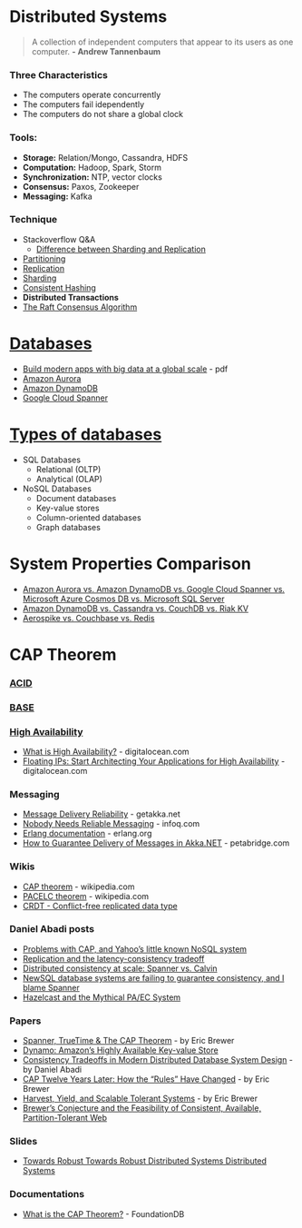 # Distributed Systems

> A collection of independent computers that appear to its users as one computer. **- Andrew Tannenbaum**

### Three Characteristics

- The computers operate concurrently
- The computers fail idependently
- The computers do not share a global clock

### Tools:

- **Storage:** Relation/Mongo, Cassandra, HDFS 
- **Computation:** Hadoop, Spark, Storm
- **Synchronization:** NTP, vector clocks
- **Consensus:** Paxos, Zookeeper
- **Messaging:** Kafka

### Technique
- Stackoverflow Q&A
  - [Difference between Sharding and Replication](https://stackoverflow.com/a/11571916/5200896)
- [Partitioning](https://en.wikipedia.org/wiki/Partition_(database)#Partitioning_methods)
- [Replication](https://en.wikipedia.org/wiki/Replication_(computing))
- [Sharding](https://en.wikipedia.org/wiki/Shard_(database_architecture))
- [Consistent Hashing](https://www.toptal.com/big-data/consistent-hashing)
- **Distributed Transactions**
- [The Raft Consensus Algorithm](https://raft.github.io/)

# [Databases](https://db-engines.com/en/system/Amazon+Aurora%3BAmazon+DynamoDB%3BGoogle+Cloud+Spanner%3BMicrosoft+Azure+Cosmos+DB%3BMicrosoft+SQL+Server)
- [Build modern apps with big data at a global scale](https://www.arbelatech.com/insights/white-papers/build-modern-apps-with-big-data-at-a-global-scale) - pdf
- [Amazon Aurora](docs.aws.amazon.com/AmazonRDS/latest/AuroraUserGuide/CHAP_Aurora.html)
- [Amazon DynamoDB](docs.aws.amazon.com/dynamodb)
- [Google Cloud Spanner](	cloud.google.com/spanner/docs)

# [Types of databases](https://medium.com/swlh/4-types-of-nosql-databases-d88ad21f7d3b)

- SQL Databases
  - Relational (OLTP)
  - Analytical (OLAP)
- NoSQL Databases
  - Document databases
  - Key-value stores
  - Column-oriented databases
  - Graph databases


# System Properties Comparison

- [Amazon Aurora vs. Amazon DynamoDB vs. Google Cloud Spanner vs. Microsoft Azure Cosmos DB vs. Microsoft SQL Server](https://db-engines.com/en/system/Amazon+Aurora%3BAmazon+DynamoDB%3BGoogle+Cloud+Spanner%3BMicrosoft+Azure+Cosmos+DB%3BMicrosoft+SQL+Server)
- [Amazon DynamoDB vs. Cassandra vs. CouchDB vs. Riak KV](https://db-engines.com/en/system/Amazon+DynamoDB%3BCassandra%3BCouchDB%3BRiak+KV)
- [Aerospike vs. Couchbase vs. Redis](https://db-engines.com/en/system/Aerospike%3BCouchbase%3BRedis)

# CAP Theorem

### [ACID](https://en.wikipedia.org/wiki/ACID)
### [BASE]()

### [High Availability](https://en.wikipedia.org/wiki/High_availability)

- [What is High Availability?](https://www.digitalocean.com/community/tutorials/what-is-high-availability) - digitalocean.com
- [Floating IPs: Start Architecting Your Applications for High Availability](https://blog.digitalocean.com/floating-ips-start-architecting-your-applications-for-high-availability/) - digitalocean.com

### Messaging
- [Message Delivery Reliability](https://getakka.net/articles/concepts/message-delivery-reliability.html) - getakka.net
- [Nobody Needs Reliable Messaging](https://www.infoq.com/articles/no-reliable-messaging/) - infoq.com
- [Erlang documentation](http://erlang.org/faq/academic.html) - erlang.org
- [How to Guarantee Delivery of Messages in Akka.NET](https://petabridge.com/blog/akkadotnet-at-least-once-message-delivery/) - petabridge.com
### Wikis
- [CAP theorem](https://en.wikipedia.org/wiki/CAP_theorem) - wikipedia.com
- [PACELC theorem](https://en.wikipedia.org/wiki/PACELC_theorem) - wikipedia.com
- [CRDT - Conflict-free replicated data type](https://en.wikipedia.org/wiki/Conflict-free_replicated_data_type)

### Daniel Abadi posts

- [Problems with CAP, and Yahoo’s little known NoSQL system](http://dbmsmusings.blogspot.com/2010/04/problems-with-cap-and-yahoos-little.html)
- [Replication and the latency-consistency tradeoff](http://dbmsmusings.blogspot.com/2011/12/replication-and-latency-consistency.html)
- [Distributed consistency at scale: Spanner vs. Calvin](http://dbmsmusings.blogspot.com/2017/04/distributed-consistency-at-scale.html)
- [NewSQL database systems are failing to guarantee consistency, and I blame Spanner](http://dbmsmusings.blogspot.com/2018/09/newsql-database-systems-are-failing-to.html)
- [Hazelcast and the Mythical PA/EC System](http://dbmsmusings.blogspot.com/2017/10/hazelcast-and-mythical-paec-system.html)

### Papers

- [Spanner, TrueTime &
The CAP Theorem](https://static.googleusercontent.com/media/research.google.com/en//pubs/archive/45855.pdf) - by Eric Brewer
- [Dynamo: Amazon’s Highly Available Key-value Store](http://s3.amazonaws.com/AllThingsDistributed/sosp/amazon-dynamo-sosp2007.pdf)
- [Consistency Tradeoffs in Modern Distributed Database System Design](http://www.cs.umd.edu/~abadi/papers/abadi-pacelc.pdf) - by Daniel Abadi
- [CAP Twelve Years Later: How the “Rules” Have Changed](https://sites.cs.ucsb.edu/~rich/class/cs293b-cloud/papers/brewer-cap.pdf) - by Eric Brewer
- [Harvest, Yield, and Scalable Tolerant Systems](http://citeseerx.ist.psu.edu/viewdoc/download?doi=10.1.1.24.3690&rep=rep1&type=pdf) - by Eric Brewer
- [Brewer’s Conjecture and the Feasibility of Consistent, Available, Partition-Tolerant Web](http://citeseerx.ist.psu.edu/viewdoc/download?doi=10.1.1.67.6951&rep=rep1&type=pdf)

### Slides
- [Towards Robust Towards Robust Distributed Systems Distributed Systems](https://people.eecs.berkeley.edu/~brewer/cs262b-2004/PODC-keynote.pdf)

### Documentations
- [What is the CAP Theorem?](https://apple.github.io/foundationdb/cap-theorem.html) - FoundationDB
